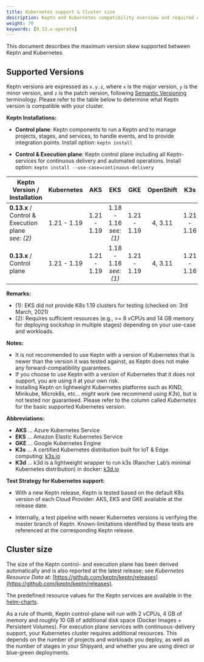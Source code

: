 ```yaml
---
title: Kubernetes support & Cluster size
description: Keptn and Kubernetes compatibility overview and required cluster size.
weight: 70
keywords: [0.13.x-operate]
---
```


This document describes the maximum version skew supported between Keptn and Kubernetes.

## Supported Versions

Keptn versions are expressed as `x.y.z`, where `x` is the major version, `y` is the minor version, and `z` is the patch version, following [Semantic Versioning](https://semver.org/spec/v2.0.0.html) terminology. Please refer to the table below to determine what Keptn version is compatible with your cluster.

**Keptn Installations:**

* **Control plane**: Keptn components to run a Keptn and to manage projects, stages, and services, to handle events, and to provide integration points. Install option: `keptn install`

* **Control & Execution plane**: Keptn control plane including all Keptn-services for continuous delivery and automated operations. Install option: `keptn install --use-case=continuous-delivery`

<!-- use https://www.tablesgenerator.com/markdown_tables# for editing -->

| Keptn Version /<br>Installation                           | Kubernetes  | AKS                       | EKS                       | GKE           | OpenShift   | K3s         | Minishift               |
|-----------------------------------------------------------|:-----------:|:-------------------------:|:-------------------------:|:-------------:|:-----------:|:-----------:|:------------------------|
| **0.13.x** / <br>Control & Execution plane<br>*see: (2)*   | 1.21 - 1.19 | 1.21 - 1.19 | 1.18 - 1.16<br>*see: (1)* | 1.21 - 1.19   | 4, 3.11     | 1.21 - 1.16 | 1.34.2<br>(K8s: 1.11)   |
| **0.13.x** / <br>Control plane                             | 1.21 - 1.19 | 1.21 - 1.19 | 1.18 - 1.16<br>*see: (1)* | 1.21 - 1.19   | 4, 3.11     | 1.21 - 1.16 | 1.34.2<br>(K8s: 1.11)   |

**Remarks:**


* (1): EKS did not provide K8s 1.19 clusters for testing (checked on: 3rd March, 2021)
* (2): Requires sufficient resources (e.g., >= 8 vCPUs and 14 GB memory for deploying sockshop in multiple stages) depending on your use-case and workloads.

**Notes:**

* It is not recommended to use Keptn with a version of Kubernetes that is newer than the version it was tested against, as Keptn does not make any forward-compatibility guarantees.
* If you choose to use Keptn with a version of Kubernetes that it does not support, you are using it at your own risk.
* Installing Keptn on lightweight Kubernetes platforms such as KIND, Minikube, Microk8s, etc... *might* work (we recommend using *K3s*), but is not tested nor guaranteed. Please refer to the column called *Kubernetes* for the basic supported Kubernetes version.

**Abbreviations:**

* **AKS** ... Azure Kubernetes Service
* **EKS** ... Amazon Elastic Kubernetes Service
* **GKE** ... Google Kubernetes Engine
* **K3s** ... A certified Kubernetes distribution built for IoT & Edge computing: [k3s.io](https://k3s.io/)
* **K3d** ... k3d is a lightweight wrapper to run k3s (Rancher Lab’s minimal Kubernetes distribution) in docker: [k3d.io](https://k3d.io/v5.3.0/)

**Test Strategy for Kubernetes support:**

* With a new Keptn release, Keptn is tested based on the default K8s version of each Cloud Provider: AKS, EKS and GKE available at the release date.

* Internally, a test pipeline with newer Kubernetes versions is verifying the master branch of Keptn. Known-limitations identified by these tests are referenced at the corresponding Keptn release.

## Cluster size

The size of the Keptn control- and execution plane has been derived automatically and is also reported at the latest release; see *Kubernetes Resource Data* at: [https://github.com/keptn/keptn/releases](https://github.com/keptn/keptn/releases).

The predefined resource values for the Keptn services are available in the [helm-charts](https://github.com/keptn/keptn/blob/0.13.1/installer/manifests/keptn/charts/control-plane/templates/core.yaml).

As a rule of thumb, Keptn control-plane will run with 2 vCPUs, 4 GB of memory and roughly 10 GB of additional disk space (Docker Images + Persistent Volumes).
For execution plane services with continuous-delivery support, your Kubernetes cluster requires additional resources.
This depends on the number of projects and workloads you deploy, as well as the number of stages in your Shipyard, and whether you are using direct or blue-green deployments.


